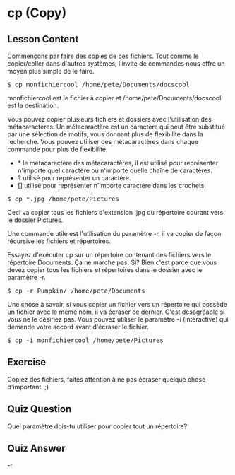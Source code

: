 # cp (Copy)

## Lesson Content

Commençons par faire des copies de ces fichiers. Tout comme le copier/coller dans d'autres systèmes, l'invite de commandes nous offre un moyen plus simple de le faire. 

<pre>$ cp monfichiercool /home/pete/Documents/docscool</pre>

monfichiercool est le fichier à copier et /home/pete/Documents/docscool est la destination.

Vous pouvez copier plusieurs fichiers et dossiers avec l'utilisation des métacaractères. Un métacaractère est un caractère qui peut être substitué par une sélection de motifs, vous donnant plus de flexibilité dans la recherche. Vous pouvez utiliser des métacaractères dans chaque commande pour plus de flexibilité.

<ul>
<li>* le métacaractère des métacaractères, il est utilisé pour représenter n'importe quel caractère ou n'importe quelle chaîne de caractères.</li>
<li>? utilisé pour représenter un caractère.</li>
<li>[] utilisé pour représenter n'importe caractère dans les crochets.</li>
</ul>

<pre>$ cp *.jpg /home/pete/Pictures</pre>

Ceci va copier tous les fichiers d'extension .jpg du répertoire courant vers le dossier Pictures.

Une commande utile est l'utilisation du paramètre -r, il va copier de façon récursive les fichiers et répertoires.

Essayez d'exécuter cp sur un répertoire contenant des fichiers vers le répertoire Documents. Ça ne marche pas. Si?
Bien c'est parce que vous devez copier tous les fichiers et répertoires dans le dossier avec le paramètre -r.

<pre>$ cp -r Pumpkin/ /home/pete/Documents</pre>

Une chose à savoir, si vous copier un fichier vers un répertoire qui possède un fichier avec le même nom, il va écraser ce dernier. C'est désagréable si vous ne le désiriez pas. Vous pouvez utiliser le paramètre -i (interactive) qui demande votre accord avant d'écraser le fichier. 

<pre>$ cp -i monfichiercool /home/pete/Pictures</pre>

## Exercise

Copiez des fichiers, faites attention à ne pas écraser quelque chose d'important. ;)

## Quiz Question

Quel paramètre dois-tu utiliser pour copier tout un répertoire?

## Quiz Answer

-r